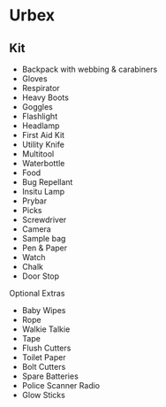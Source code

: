 # Urbex

## Kit

- Backpack with webbing & carabiners
- Gloves
- Respirator
- Heavy Boots
- Goggles
- Flashlight
- Headlamp
- First Aid Kit
- Utility Knife
- Multitool
- Waterbottle
- Food
- Bug Repellant
- Insitu Lamp
- Prybar
- Picks
- Screwdriver
- Camera
- Sample bag
- Pen & Paper
- Watch
- Chalk
- Door Stop

Optional Extras 

- Baby Wipes
- Rope
- Walkie Talkie
- Tape
- Flush Cutters
- Toilet Paper
- Bolt Cutters
- Spare Batteries
- Police Scanner Radio
- Glow Sticks